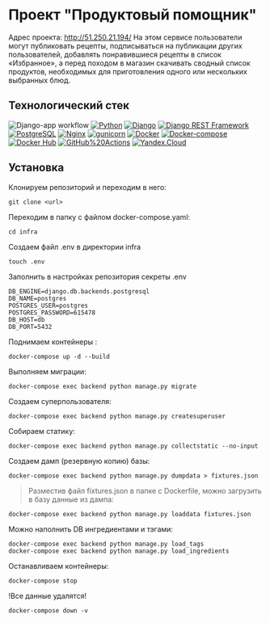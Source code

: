 # Проект "Продуктовый помощник"
Адрес проекта: http://51.250.21.194/
На этом сервисе пользователи могут публиковать рецепты, подписываться на публикации других пользователей, добавлять понравившиеся рецепты в список «Избранное», а перед походом в магазин скачивать сводный список продуктов, необходимых для приготовления одного или нескольких выбранных блюд.

## Технологический стек
![Django-app workflow](https://github.com/kotletka92/foodgram-project-react/actions/workflows/workflow.yml/badge.svg)
[![Python](https://img.shields.io/badge/-Python-464646?style=flat&logo=Python&logoColor=56C0C0&color=008080)](https://www.python.org/)
[![Django](https://img.shields.io/badge/-Django-464646?style=flat&logo=Django&logoColor=56C0C0&color=008080)](https://www.djangoproject.com/)
[![Django REST Framework](https://img.shields.io/badge/-Django%20REST%20Framework-464646?style=flat&logo=Django%20REST%20Framework&logoColor=56C0C0&color=008080)](https://www.django-rest-framework.org/)
[![PostgreSQL](https://img.shields.io/badge/-PostgreSQL-464646?style=flat&logo=PostgreSQL&logoColor=56C0C0&color=008080)](https://www.postgresql.org/)
[![Nginx](https://img.shields.io/badge/-NGINX-464646?style=flat&logo=NGINX&logoColor=56C0C0&color=008080)](https://nginx.org/ru/)
[![gunicorn](https://img.shields.io/badge/-gunicorn-464646?style=flat&logo=gunicorn&logoColor=56C0C0&color=008080)](https://gunicorn.org/)
[![Docker](https://img.shields.io/badge/-Docker-464646?style=flat&logo=Docker&logoColor=56C0C0&color=008080)](https://www.docker.com/)
[![Docker-compose](https://img.shields.io/badge/-Docker%20compose-464646?style=flat&logo=Docker&logoColor=56C0C0&color=008080)](https://www.docker.com/)
[![Docker Hub](https://img.shields.io/badge/-Docker%20Hub-464646?style=flat&logo=Docker&logoColor=56C0C0&color=008080)](https://www.docker.com/products/docker-hub)
[![GitHub%20Actions](https://img.shields.io/badge/-GitHub%20Actions-464646?style=flat&logo=GitHub%20actions&logoColor=56C0C0&color=008080)](https://github.com/features/actions)
[![Yandex.Cloud](https://img.shields.io/badge/-Yandex.Cloud-464646?style=flat&logo=Yandex.Cloud&logoColor=56C0C0&color=008080)](https://cloud.yandex.ru/)


## Установка
Клонируем репозиторий и переходим в него:
```
git clone <url>
```
Переходим в папку с файлом docker-compose.yaml:
```
cd infra
```
Создаем файл .env в директории infra
```
touch .env
```
Заполнить в настройках репозитория секреты .env
```
DB_ENGINE=django.db.backends.postgresql
DB_NAME=postgres
POSTGRES_USER=postgres
POSTGRES_PASSWORD=615478
DB_HOST=db
DB_PORT=5432
```
Поднимаем контейнеры :
```
docker-compose up -d --build
```
Выполняем миграции:
```
docker-compose exec backend python manage.py migrate
```
Создаем суперпользователя:
```
docker-compose exec backend python manage.py createsuperuser
```
Собираем статику:
```
docker-compose exec backend python manage.py collectstatic --no-input
```
Создаем дамп (резервную копию) базы:
```
docker-compose exec backend python manage.py dumpdata > fixtures.json
```
> Разместив файл fixtures.json в папке с Dockerfile, можно загрузить в базу данные из дампа:

```
docker-compose exec backend python manage.py loaddata fixtures.json
```
Можно наполнить DB ингредиентами и тэгами:
```
docker-compose exec backend python manage.py load_tags
docker-compose exec backend python manage.py load_ingredients
```
Останавливаем контейнеры:
```
docker-compose stop
```
!Все данные удалятся!
```
docker-compose down -v
```
